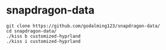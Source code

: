 # snapdragon-data
```
git clone https://github.com/godalming123/snapdragon-data/
cd snapdragon-data/
./kiss b customized-hyprland
./kiss i customized-hyprland
```
